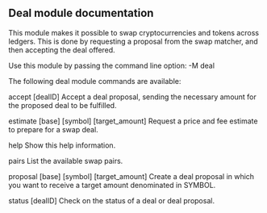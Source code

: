 
Deal module documentation
-----------------------

This module makes it possible to swap cryptocurrencies and tokens across
ledgers. This is done by requesting a proposal from the swap matcher, and
then accepting the deal offered.


 Use this module by passing the command line option:
  -M deal <command>


The following deal module commands are available:

 accept [dealID]    Accept a deal proposal, sending the necessary amount
                    for the proposed deal to be fulfilled.

 estimate [base] [symbol] [target_amount]    Request a price and fee
                                             estimate to prepare for
                                             a swap deal.

 help               Show this help information.

 pairs              List the available swap pairs.

 proposal [base] [symbol] [target_amount]   Create a deal proposal in which
                                            you want to receive a target
                                            amount denominated in SYMBOL.

 status [dealID]    Check on the status of a deal or deal proposal.
